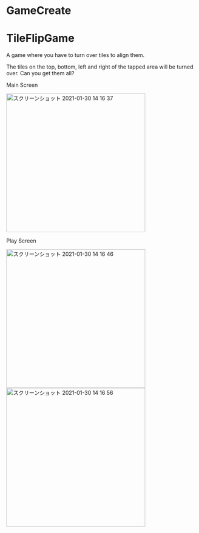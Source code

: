 # GameCreate
# TileFlipGame

A game where you have to turn over tiles to align them.

The tiles on the top, bottom, left and right of the tapped area will be turned over.
Can you get them all?

Main Screen

<img width="366" alt="スクリーンショット 2021-01-30 14 16 37" src="https://user-images.githubusercontent.com/72324850/109787451-93468680-7c51-11eb-9738-5f30af803dd2.png">

Play Screen


<img width="366" alt="スクリーンショット 2021-01-30 14 16 46" src="https://user-images.githubusercontent.com/72324850/109787467-9b062b00-7c51-11eb-8ea3-f4daefdb8daf.png">

<img width="366" alt="スクリーンショット 2021-01-30 14 16 56" src="https://user-images.githubusercontent.com/72324850/109787465-99d4fe00-7c51-11eb-8194-d992767de2ea.png">
